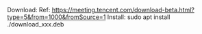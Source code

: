 Download:
    Ref: https://meeting.tencent.com/download-beta.html?type=5&from=1000&fromSource=1
Install:
    sudo apt install ./download_xxx.deb
